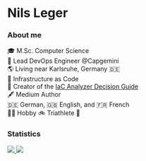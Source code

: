 # Nils Leger


### About me
🎓 M.Sc. Computer Science <br>
🏢 Lead DevOps Engineer @Capgemini <br>
🌎 Living near Karlsruhe, Germany 🇩🇪 <br>
🚀 Infrastructure as Code <br>
🎯 Creator of the [IaC Analyzer Decision Guide](https://iac-analyzers.dev/) <br>
🖋️ Medium Author <br>
🇩🇪 German, 🇬🇧 English, and 🇫🇷 French <br>
🏊‍♂️ Hobby 🚲 Triathlete 🏃‍<br>

### Statistics

<a href="https://github.com/anuraghazra/github-readme-stats">
  <picture>
    <source
      srcset="https://tuunit-github-readme-stats.vercel.app/api?username=nileger&theme=dark&show_icons=true&card_width=450&icon_color=2596be&ring_color=2596be&include_all_commits=true&count_private=true&hide=stars" 
      media="(prefers-color-scheme: dark)" 
    />
        <source
      srcset="https://tuunit-github-readme-stats.vercel.app/api?username=nileger&show_icons=true&card_width=450&icon_color=2596be&ring_color=2596be&include_all_commits=true&count_private=true&hide=stars" 
      media="(prefers-color-scheme: light), (prefers-color-scheme: no-preference)" 
    />
    <img src="https://tuunit-github-readme-stats.vercel.app/api?username=nileger&show_icons=true&card_width=450&icon_color=2596be&ring_color=2596be&include_all_commits=true&count_private=true&hide=stars" />
  </picture>
  
  <picture>
    <source
      srcset="https://tuunit-github-readme-stats.vercel.app/api/top-langs/?username=nileger&theme=dark&card_width=300&langs_count=6&layout=compact&exclude_repo=dotfiles" 
      media="(prefers-color-scheme: dark)" 
    />
    <source
      srcset="https://tuunit-github-readme-stats.vercel.app/api/top-langs/?username=nileger&card_width=300&langs_count=6&layout=compact&exclude_repo=dotfiles" 
      media="(prefers-color-scheme: light), (prefers-color-scheme: no-preference)" 
    />
    <img src="https://tuunit-github-readme-stats.vercel.app/api/top-langs/?username=nileger&card_width=300&langs_count=6&layout=compact&exclude_repo=dotfiles" />
  </picture>
</a>


<!--
**NilsLeger/NilsLeger** is a ✨ _special_ ✨ repository because its `README.md` (this file) appears on your GitHub profile.

Here are some ideas to get you started:

- 🔭 I’m currently working on ...
- 🌱 I’m currently learning ...
- 👯 I’m looking to collaborate on ...
- 🤔 I’m looking for help with ...
- 💬 Ask me about ...
- 📫 How to reach me: ...
- ⚡ Fun fact: ...
-->
